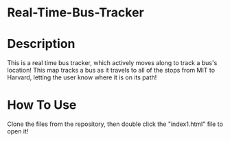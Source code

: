 # Real-Time-Bus-Tracker

# Description
This is a real time bus tracker, which actively moves along to track a bus's location! This map tracks a bus as it travels to all of the stops from MIT to Harvard, letting the user know where it is on its path!

# How To Use
Clone the files from the repository, then double click the "index1.html" file to open it!
